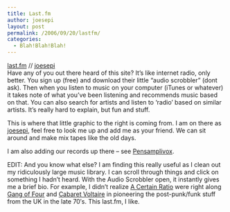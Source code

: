```yaml
---
title: Last.fm
author: joesepi
layout: post
permalink: /2006/09/20/lastfm/
categories:
  - Blah!Blah!Blah!
---
```

<a target="_blank" title="last.fm" href="http://last.fm">last.fm</a> // <a title="my page on last.fm" target="_blank" href="http://last.fm/user/joesepi">joesepi</a>  
Have any of you out there heard of this site? It&#8217;s like internet radio, only better. You sign up (free) and download their little &#8220;audio scrobbler&#8221; (dont ask). Then when you listen to music on your computer (iTunes or whatever) it takes note of what you&#8217;ve been listening and recommends music based on that. You can also search for artists and listen to &#8216;radio&#8217; based on similar artists. It&#8217;s really hard to explain, but fun and stuff.

This is where that little graphic to the right is coming from. I am on there as <a target="_blank" title="joesepi and the kiss pandas" href="http://last.fm/user/joesepi">joesepi</a>, feel free to look me up and add me as your friend. We can sit around and make mix tapes like the old days.

I am also adding our records up there &#8211; see <a title="Pensamplivox - pvxrecords on last.fm" target="_blank" href="http://last.fm/label/Pensamplivox">Pensamplivox</a>.

EDIT: And you know what else? I am finding this really useful as I clean out my ridiculously large music library. I can scroll through things and click on something I hadn&#8217;t heard. With the Audio Scrobbler open, it instantly gives me a brief bio. For example, I didn&#8217;t realize <a title="A Certain Ratio" target="_blank" href="http://www.acrmcr.com/">A Certain Ratio</a> were right along <a title="Gang of Four" target="_blank" href="http://www.gangoffour.co.uk/">Gang of Four</a> and <a title="Cabaret Voltaire" target="_blank" href="http://www.thecabaretvoltaire.com/">Cabaret Voltaire</a> in pioneering the post-punk/funk stuff from the UK in the late 70&#8242;s. This last.fm, I like.